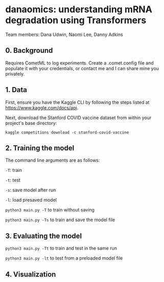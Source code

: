 # danaomics: understanding mRNA degradation using Transformers
Team members: Dana Udwin, Naomi Lee, Danny Adkins

## 0. Background
Requires CometML to log experiments. Create a .comet.config file and populate it with your credentials, or contact me and I can share mine you privately.

## 1. Data
First, ensure you have the Kaggle CLI by following the steps listed at https://www.kaggle.com/docs/api.

Next, download the Stanford COVID vaccine dataset from within your project's base directory:

`kaggle competitions download -c stanford-covid-vaccine`

## 2. Training the model
The command line arguments are as follows:

`-T`: train

`-t`: test

`-s`: save model after run

`-l`: load presaved model

`python3 main.py -T` to train without saving

`python3 main.py -Ts` to train and save the model file



## 3. Evaluating the model

`python3 main.py -Tt` to train and test in the same run

`python3 main.py -lt` to test from a preloaded model file


## 4. Visualization
